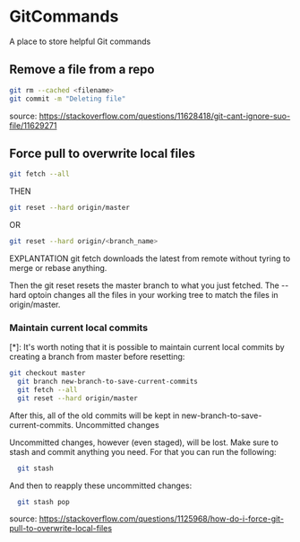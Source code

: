 # GitCommands
A place to store helpful Git commands

## Remove a file from a repo ##

  ```bash
  git rm --cached <filename>
  git commit -m "Deleting file"
  ```
  
  source: https://stackoverflow.com/questions/11628418/git-cant-ignore-suo-file/11629271
  
  ## Force pull to overwrite local files ##
  
  ```bash
  git fetch --all
  ```
  
  THEN
  
  ```bash
  git reset --hard origin/master
  ```
  OR
  ```bash
  git reset --hard origin/<branch_name>
  ```
  
  EXPLANTATION
  git fetch downloads the latest from remote without tyring to merge or rebase anything. 
  
  Then the git reset resets the master branch to what you just fetched. The --hard optoin changes all the files in your 
  working tree to match the files in origin/master.
  
  ### Maintain current local commits ###
  [*]: It's worth noting that it is possible to maintain current local commits by creating a branch from master before resetting:
  ```bash
  git checkout master
	git branch new-branch-to-save-current-commits
	git fetch --all
	git reset --hard origin/master
  ```

  After this, all of the old commits will be kept in new-branch-to-save-current-commits.
  Uncommitted changes

  Uncommitted changes, however (even staged), will be lost. Make sure to stash and commit anything you need. For that you can 
  run the following:

  ```bash
	git stash
  ```
  And then to reapply these uncommitted changes:
  ```bash
	git stash pop
  ```
  
  source: https://stackoverflow.com/questions/1125968/how-do-i-force-git-pull-to-overwrite-local-files  
  
